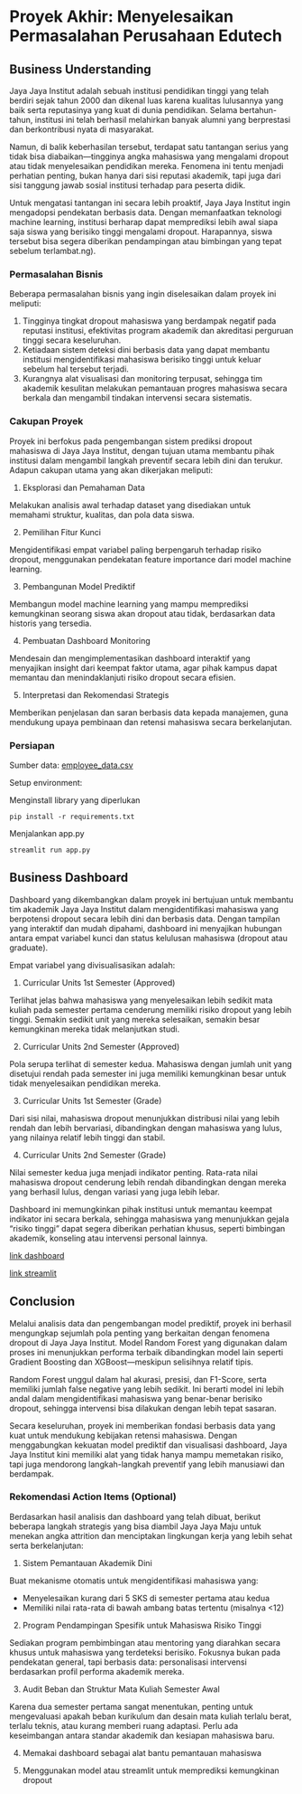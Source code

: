 # Proyek Akhir: Menyelesaikan Permasalahan Perusahaan Edutech

## Business Understanding

Jaya Jaya Institut adalah sebuah institusi pendidikan tinggi yang telah berdiri sejak tahun 2000 dan dikenal luas karena kualitas lulusannya yang baik serta reputasinya yang kuat di dunia pendidikan. Selama bertahun-tahun, institusi ini telah berhasil melahirkan banyak alumni yang berprestasi dan berkontribusi nyata di masyarakat.

Namun, di balik keberhasilan tersebut, terdapat satu tantangan serius yang tidak bisa diabaikan—tingginya angka mahasiswa yang mengalami dropout atau tidak menyelesaikan pendidikan mereka. Fenomena ini tentu menjadi perhatian penting, bukan hanya dari sisi reputasi akademik, tapi juga dari sisi tanggung jawab sosial institusi terhadap para peserta didik.

Untuk mengatasi tantangan ini secara lebih proaktif, Jaya Jaya Institut ingin mengadopsi pendekatan berbasis data. Dengan memanfaatkan teknologi machine learning, institusi berharap dapat memprediksi lebih awal siapa saja siswa yang berisiko tinggi mengalami dropout. Harapannya, siswa tersebut bisa segera diberikan pendampingan atau bimbingan yang tepat sebelum terlambat.ng).

### Permasalahan Bisnis

Beberapa permasalahan bisnis yang ingin diselesaikan dalam proyek ini meliputi:
1. Tingginya tingkat dropout mahasiswa yang berdampak negatif pada reputasi institusi, efektivitas program akademik dan akreditasi perguruan tinggi secara keseluruhan.
2. Ketiadaan sistem deteksi dini berbasis data yang dapat membantu institusi mengidentifikasi mahasiswa berisiko tinggi untuk keluar sebelum hal tersebut terjadi.
3. Kurangnya alat visualisasi dan monitoring terpusat, sehingga tim akademik kesulitan melakukan pemantauan progres mahasiswa secara berkala dan mengambil tindakan intervensi secara sistematis.

### Cakupan Proyek

Proyek ini berfokus pada pengembangan sistem prediksi dropout mahasiswa di Jaya Jaya Institut, dengan tujuan utama membantu pihak institusi dalam mengambil langkah preventif secara lebih dini dan terukur. Adapun cakupan utama yang akan dikerjakan meliputi:

1. Eksplorasi dan Pemahaman Data

Melakukan analisis awal terhadap dataset yang disediakan untuk memahami struktur, kualitas, dan pola data siswa.

2. Pemilihan Fitur Kunci

Mengidentifikasi empat variabel paling berpengaruh terhadap risiko dropout, menggunakan pendekatan feature importance dari model machine learning.

3. Pembangunan Model Prediktif

Membangun model machine learning yang mampu memprediksi kemungkinan seorang siswa akan dropout atau tidak, berdasarkan data historis yang tersedia.

4. Pembuatan Dashboard Monitoring

Mendesain dan mengimplementasikan dashboard interaktif yang menyajikan insight dari keempat faktor utama, agar pihak kampus dapat memantau dan menindaklanjuti risiko dropout secara efisien.

5. Interpretasi dan Rekomendasi Strategis

Memberikan penjelasan dan saran berbasis data kepada manajemen, guna mendukung upaya pembinaan dan retensi mahasiswa secara berkelanjutan.

### Persiapan

Sumber data: [employee_data.csv](https://docs.google.com/spreadsheets/d/1HckF1BG0nwB1-E8VyyCY6xwRib2-KIlnA2LwmMrJ3Wc/edit?usp=sharing)

Setup environment:

Menginstall library yang diperlukan

```
pip install -r requirements.txt
```

Menjalankan app.py
```
streamlit run app.py
```

## Business Dashboard

Dashboard yang dikembangkan dalam proyek ini bertujuan untuk membantu tim akademik Jaya Jaya Institut dalam mengidentifikasi mahasiswa yang berpotensi dropout secara lebih dini dan berbasis data. Dengan tampilan yang interaktif dan mudah dipahami, dashboard ini menyajikan hubungan antara empat variabel kunci dan status kelulusan mahasiswa (dropout atau graduate).

Empat variabel yang divisualisasikan adalah:

1. Curricular Units 1st Semester (Approved)

Terlihat jelas bahwa mahasiswa yang menyelesaikan lebih sedikit mata kuliah pada semester pertama cenderung memiliki risiko dropout yang lebih tinggi. Semakin sedikit unit yang mereka selesaikan, semakin besar kemungkinan mereka tidak melanjutkan studi.

2. Curricular Units 2nd Semester (Approved)

Pola serupa terlihat di semester kedua. Mahasiswa dengan jumlah unit yang disetujui rendah pada semester ini juga memiliki kemungkinan besar untuk tidak menyelesaikan pendidikan mereka.

3. Curricular Units 1st Semester (Grade)

Dari sisi nilai, mahasiswa dropout menunjukkan distribusi nilai yang lebih rendah dan lebih bervariasi, dibandingkan dengan mahasiswa yang lulus, yang nilainya relatif lebih tinggi dan stabil.

4. Curricular Units 2nd Semester (Grade)

Nilai semester kedua juga menjadi indikator penting. Rata-rata nilai mahasiswa dropout cenderung lebih rendah dibandingkan dengan mereka yang berhasil lulus, dengan variasi yang juga lebih lebar.

Dashboard ini memungkinkan pihak institusi untuk memantau keempat indikator ini secara berkala, sehingga mahasiswa yang menunjukkan gejala “risiko tinggi” dapat segera diberikan perhatian khusus, seperti bimbingan akademik, konseling atau intervensi personal lainnya.



[link dashboard](https://lookerstudio.google.com/s/nySOftuM4F4)

[link streamlit](https://proyek-machine-learning-terapan-1-rzs7r3ink57xerr7xrfzjf.streamlit.app/)

## Conclusion

Melalui analisis data dan pengembangan model prediktif, proyek ini berhasil mengungkap sejumlah pola penting yang berkaitan dengan fenomena dropout di Jaya Jaya Institut. Model Random Forest yang digunakan dalam proses ini menunjukkan performa terbaik dibandingkan model lain seperti Gradient Boosting dan XGBoost—meskipun selisihnya relatif tipis.

Random Forest unggul dalam hal akurasi, presisi, dan F1-Score, serta memiliki jumlah false negative yang lebih sedikit. Ini berarti model ini lebih andal dalam mengidentifikasi mahasiswa yang benar-benar berisiko dropout, sehingga intervensi bisa dilakukan dengan lebih tepat sasaran.

Secara keseluruhan, proyek ini memberikan fondasi berbasis data yang kuat untuk mendukung kebijakan retensi mahasiswa. Dengan menggabungkan kekuatan model prediktif dan visualisasi dashboard, Jaya Jaya Institut kini memiliki alat yang tidak hanya mampu memetakan risiko, tapi juga mendorong langkah-langkah preventif yang lebih manusiawi dan berdampak.

### Rekomendasi Action Items (Optional)

Berdasarkan hasil analisis dan dashboard yang telah dibuat, berikut beberapa langkah strategis yang bisa diambil Jaya Jaya Maju untuk menekan angka attrition dan menciptakan lingkungan kerja yang lebih sehat serta berkelanjutan:

1. Sistem Pemantauan Akademik Dini

Buat mekanisme otomatis untuk mengidentifikasi mahasiswa yang:
- Menyelesaikan kurang dari 5 SKS di semester pertama atau kedua
- Memiliki nilai rata-rata di bawah ambang batas tertentu (misalnya <12)

2. Program Pendampingan Spesifik untuk Mahasiswa Risiko Tinggi

Sediakan program pembimbingan atau mentoring yang diarahkan secara khusus untuk mahasiswa yang terdeteksi berisiko. Fokusnya bukan pada pendekatan general, tapi berbasis data: personalisasi intervensi berdasarkan profil performa akademik mereka.

3. Audit Beban dan Struktur Mata Kuliah Semester Awal

Karena dua semester pertama sangat menentukan, penting untuk mengevaluasi apakah beban kurikulum dan desain mata kuliah terlalu berat, terlalu teknis, atau kurang memberi ruang adaptasi. Perlu ada keseimbangan antara standar akademik dan kesiapan mahasiswa baru.

4. Memakai dashboard sebagai alat bantu pemantauan mahasiswa

5. Menggunakan model atau streamlit untuk memprediksi kemungkinan dropout
